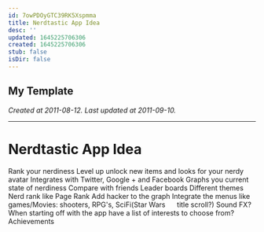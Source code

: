 ```yaml
---
id: 7owPDOyGTC39RK5Xspmma
title: Nerdtastic App Idea
desc: ''
updated: 1645225706306
created: 1645225706306
stub: false
isDir: false
---
```

My Template
---

_Created at 2011-08-12._
_Last updated at 2011-09-10._




---

# Nerdtastic App Idea


Rank your nerdiness
Level up unlock new items and looks for your nerdy avatar
Integrates with Twitter, Google + and Facebook
Graphs you current state of nerdiness
Compare with friends
Leader boards
Different themes
Nerd rank like Page Rank
Add hacker to the graph
Integrate the menus like games/Movies: shooters, RPG's, SciFi(Star Wars
     title scroll?)
Sound FX? 
When starting off with the app have a list of interests to choose from?
Achievements

